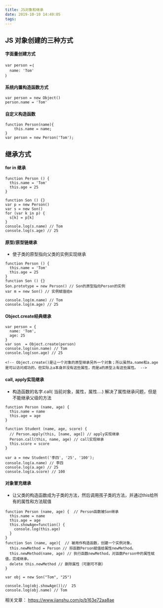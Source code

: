 ```yaml
---
title: JS对象和继承
date: 2019-10-10 14:49:05
tags:
---
```

## JS 对象创建的三种方式
#### 字面量创建方式
```
var person =｛
  name: 'Tom'　
｝
```
#### 系统内置构造函数方式
```
var person = new Object()
person.name = 'Tom'
```
<!--more-->
#### 自定义构造函数
```
function Person(name){
    this.name = name;
}
var person = new Person('Tom');
```


## 继承方式
#### for in 继承
```
function Person () {
  this.name = 'Tom'
  this.age = 25
}

function Son () {}
var p = new Person()
var s = new Son()
for (var k in p) {
  s[k] = p[k]
}
console.log(s.name) // Tom
console.log(s.age) // 25
```
#### 原型/原型链继承
* 使子类的原型指向父类的实例实现继承
```
function Person () {
  this.name = 'Tom'
  this.age = 25
}
function Son () {}
Son.prototype = new Person() // Son的原型指向Person的实例
var m = new Son() // 实例赋值给m

console.log(m.name) // Tom
console.log(m.age) // 25
```
#### Object.create经典继承
```
var person = {
  name: 'Tom',
  age: 25
}
var son  = Object.create(person)
console.log(son.name) // Tom
console.log(son.age) // 25

<!-- Object.create()是让一个对象的原型继承另外一个对象；所以虽然a.name和a.age是可以访问成功的，但实际上a本身并没有这些属性，而是a的原型上有这些属性。 -->
```
#### call, apply实现继承
* 构造函数的名字.call( 当前对象，属性，属性....) 解决了属性继承问题，但是不能继承父级的方法
```
function Person (name, age) {
  this.name = name
  this.age = age
}

function Student (name, age, score) {
  // Person.apply(this, [name, age]) // apply实现继承
  Person.call(this, name, age) // call实现继承
  this.score = score
}

var a = new Student('李四', '25', '100');
console.log(a.name) // 李四
console.log(a.age) // 25
console.log(a.score) // 100
```
#### 对象冒充继承
* 让父类的构造函数成为子类的方法，然后调用孩子类的方法，并通过this给所有的属性和方法赋值
```
function Person (name, age) {  // Person函数被Son继承
  this.name = name
  this.age = age
  this.showAge=function() { 
    console.log(this.age)
  } 
}
function Son (name, age){  // 被用作构造函数，创建一个实例对象。
  this.newMethod = Person // 将函数Person赋值给属性newMethod。
  this.newMethod(name, age) // 执行函数newMethod，对函数Person中的属性赋值，完成继承。
  delete this.newMethod // 删除属性（可删可不删）
}

var obj = new Son("Tom", "25")

console.log(obj.showAge())//  25
console.log(obj.name) // Tom
```

相关文章： https://www.jianshu.com/p/b163e72aa8ae
